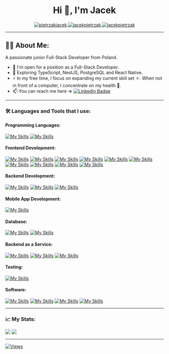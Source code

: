 <div>
<h1 align="center">Hi 👋, I'm Jacek</h1>
  <div id="badges" align="center">
    <a href="https://linkedin.com/in/pietrzakjacek" target="blank">
      <img align="center" src="https://img.shields.io/badge/LinkedIn-blue?logo=linkedin&logoColor=white&style=for-the-badge" alt="pietrzakjacek"/>
    </a>
    <a href="https://fb.com/jacekpietrzak" target="blank">
      <img align="center" src="https://img.shields.io/badge/FaceBook-059?logo=facebook&logoColor=white&style=for-the-badge" alt="jacekpietrzak" />
    </a>
    <a href="https://instagram.com/jacekpietrzak" target="blank">
      <img align="center" src="https://img.shields.io/badge/Instagram-920?logo=instagram&logoColor=white&style=for-the-badge" alt="jacekpietrzak" />
    </a>
  </div>
</div>

---

## 👨‍💻 About Me:

A passionate junior Full-Stack Developer from Poland.

- 🔭 I'm open for a position as a Full-Stack Developer.
- 🌱 Exploring TypeScript, NestJS, PostgreSQL and React Native.
- ⚡ In my free time, I focus on expanding my current skill set ⚛️.
  When not in front of a computer, I concentrate on my health 🤸.
- 📫 You can reach me here => [![Linkedin Badge](https://img.shields.io/badge/-pietrzakjacek-blue?style=flat&logo=Linkedin&logoColor=white)](https://linkedin.com/in/pietrzakjacek)

---

### 🛠️ Languages and Tools that I use:

#### Programming Languages:

[![My Skills](https://skillicons.dev/icons?i=js)](https://developer.mozilla.org/en-US/docs/Web/JavaScript)
[![My Skills](https://skillicons.dev/icons?i=ts)](https://www.typescriptlang.org/)

#### Frontend Development:

[![My Skills](https://skillicons.dev/icons?i=react)](https://reactjs.org/)
[![My Skills](https://skillicons.dev/icons?i=css)](https://www.w3schools.com/css/)
[![My Skills](https://skillicons.dev/icons?i=html)](https://www.w3.org/html/)
[![My Skills](https://skillicons.dev/icons?i=redux)](https://redux-toolkit.js.org/)
[![My Skills](https://skillicons.dev/icons?i=webpack)](https://webpack.js.org/)
[![My Skills](https://skillicons.dev/icons?i=sass)](https://sass-lang.com)
[![My Skills](https://skillicons.dev/icons?i=styledcomponents)](https://styled-components.com/)
[![My Skills](https://skillicons.dev/icons?i=emotion)](https://emotion.sh/)
[![My Skills](https://skillicons.dev/icons?i=materialui)](https://mui.com/)
[![My Skills](https://skillicons.dev/icons?i=bootstrap)](https://getbootstrap.com/)

#### Backend Development:

[![My Skills](https://skillicons.dev/icons?i=nodejs)](https://nodejs.org/)
[![My Skills](https://skillicons.dev/icons?i=express)](https://expressjs.com/)
[![My Skills](https://skillicons.dev/icons?i=nest)](https://nestjs.com/)

#### Mobile App Development:

[![My Skills](https://skillicons.dev/icons?i=react)](https://reactnative.dev/)

#### Database:

[![My Skills](https://skillicons.dev/icons?i=mongodb)](https://www.mongodb.com/)
[![My Skills](https://skillicons.dev/icons?i=postgresql)](https://www.postgresql.org)

#### Backend as a Service:

[![My Skills](https://skillicons.dev/icons?i=firebase)](https://firebase.google.com/)
[![My Skills](https://skillicons.dev/icons?i=heroku)](https://firebase.google.com/)
[![My Skills](https://skillicons.dev/icons?i=netlify)](https://www.netlify.com/)

#### Testing:

[![My Skills](https://skillicons.dev/icons?i=jest)](https://jestjs.io)

#### Software:

[![My Skills](https://skillicons.dev/icons?i=figma)](https://www.figma.com/)
[![My Skills](https://skillicons.dev/icons?i=ai)](https://www.adobe.com/in/products/illustrator.html)
[![My Skills](https://skillicons.dev/icons?i=ps)](https://www.photoshop.com/en)
[![My Skills](https://skillicons.dev/icons?i=postman)](https://postman.com)

---

### 📈 My Stats:

<img align="top" src="https://github-readme-stats.vercel.app/api?username=jacekpietrzak&show_icons=true&theme=onedark&hide_border=true&hide_rank=true&count_private=true" />
<img align="top" src="https://github-readme-stats.vercel.app/api/top-langs/?username=jacekpietrzak&layout=compact&theme=onedark&hide_border=true" />

---

<!-- ### Support:

<div>
  <a href="https://www.buymeacoffee.com/jacekpietrzak">
    <img align="left" src="https://cdn.buymeacoffee.com/buttons/v2/default-yellow.png" height="50" width="210" alt="jacekpietrzak" />
  </a>
</div> -->

[![Views](https://komarev.com/ghpvc/?username=jacekpietrzak&color=lightgrey&style=for-the-badge)](#)
